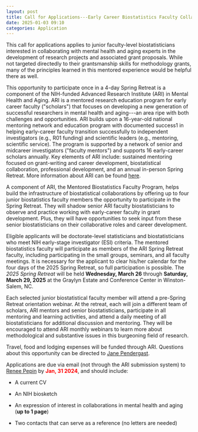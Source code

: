 ```yaml
---
layout: post
title: Call for Applications---Early Career Biostatistics Faculty Collaborating on Mental Health and Aging
date: 2025-01-03 09:10 
categories: Application
---
```

This call for applications applies to junior faculty-level biostatisticians interested in collaborating with mental health and aging experts in the development of research 
projects and associated grant proposals. While not targeted directedly to their grantsmanship skills for methodology grants, many of the principles learned in this mentored 
experience would be helpful there as well. 

This opportunity to participate once in a 4-day Spring Retreat is a component of the NIH-funded Advanced Research Institute (ARI) in Mental Health and Aging. ARI is a mentored 
research education program for early career faculty ("scholars") that focuses on developing a new generation of successful researchers in mental health and aging---an area ripe 
with both challenges and opportunities. ARI builds upon a 16-year-old national mentoring network and education program with documented success1 in helping early-career faculty 
transition successfully to independent investigators (e.g., R01 funding) and scientific leaders (e.g., mentoring, scientific service). The program is supported by a network of 
senior and midcareer investigators ("faculty mentors") and supports 16 early-career scholars annually. Key elements of ARI include: sustained mentoring focused on grant-writing 
and career development, biostatistical collaboration, professional development, and an annual in-person Spring Retreat. More information about ARI can be found [here](www.mentalhealthandagingresearch.org/ari/).

A component of ARI, the Mentored Biostatistics Faculty Program, helps build the infrastructure of biostatistical collaborations by offering up to four junior biostatistics faculty 
members the opportunity to participate in the Spring Retreat. They will shadow senior ARI faculty biostatisticians to observe and practice working with early-career faculty in grant 
development. Plus, they will have opportunities to seek input from these senior biostatisticians on their collaborative roles and career development. 

Eligible applicants will be doctorate-level statisticians and biostatisticians who meet NIH early-stage investigator (ESI) criteria. The mentored biostatistics faculty will 
participate as members of the ARI Spring Retreat faculty, including participating in the small groups, seminars, and all faculty meetings. It is necessary for the applicant 
to clear his/her calendar for the four days of the 2025 Spring Retreat, so full participation is possible. The *2025 Spring Retreat* will be held **Wednesday, March 26** through 
**Saturday, March 29, 2025** at the Graylyn Estate and Conference Center in Winston-Salem, NC. 

Each selected junior biostatistical faculty member will attend a pre-Spring Retreat orientation webinar. At the retreat, each will join a different team of scholars, ARI mentors 
and senior biostatisticians, participate in all mentoring and learning activities, and attend a daily meeting of all biostatisticians for additional discussion and mentoring. 
They will be encouraged to attend ARI monthly webinars to learn more about methodological and substantive issues in this burgeoning field of research.

Travel, food and lodging expenses will be funded through ARI. Questions about this opportunity can be directed to <a href="mailto:jane.pendergast@duke.edu">Jane Pendergast</a>.

Applications are due via email (not through the ARI submission system) to <a href="mailto:Renee.L.Pepin@Dartmouth.edu">Renee Pepin</a> by <font color="red"><b>Jan, 31 2024</b></font>, and should include:

- A current CV

- An NIH biosketch

- An expression of interest in collaborations in mental health and aging (**up to 1 page**)

- Two contacts that can serve as a reference (no letters are needed)

